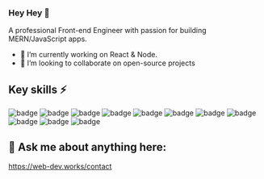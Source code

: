 ### Hey Hey 👋
A professional Front-end Engineer with passion for building MERN/JavaScript apps.


- 🔭 I’m currently working on React & Node.
- 👯 I’m looking to collaborate on open-source projects


<!--
**Lartwel/Lartwel** is a ✨ _special_ ✨ repository because its `README.md` (this file) appears on your GitHub profile.

Here are some ideas to get you started:

- 🔭 I’m currently working on ...
- 🌱 I’m currently learning ...
- 👯 I’m looking to collaborate on ...
- 🤔 I’m looking for help with ...
- 💬 Ask me about ...
- 📫 How to reach me: ...
- 😄 Pronouns: ...
- ⚡ Fun fact: ...
-->


## Key skills ⚡
<p>
  <img src="https://img.shields.io/badge/-JavaScript-yellow" alt="badge" />
  <img src="https://img.shields.io/badge/-HTML5-red" alt="badge" />
  <img src="https://img.shields.io/badge/-CSS3-blue" alt="badge" />
  <img src="https://img.shields.io/badge/-React.js-61dafb" alt="badge" />
  <img src="https://img.shields.io/badge/-Redux.js-764abc" alt="badge" />
  <img src="https://img.shields.io/badge/-Gatsby.js-542c85" alt="badge" />
  <img src="https://img.shields.io/badge/-Bootstrap-purple" alt="badge" />
  <img src="https://img.shields.io/badge/-MaterialUI.js-1976d2" alt="badge" />
  <img src="https://img.shields.io/badge/-Parcel.js-ca8f5a" alt="badge" />
  <img src="https://img.shields.io/badge/-jQuery-78cff5" alt="badge" />
  <img src="https://img.shields.io/badge/-SCSS-3fedff" alt="badge" />
</p>

## 💬 Ask me about anything here:
https://web-dev.works/contact
